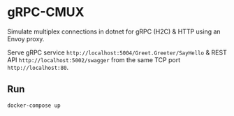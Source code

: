 # gRPC-CMUX
Simulate multiplex connections in dotnet for gRPC (H2C) & HTTP using an Envoy proxy.

Serve gRPC service `http://localhost:5004/Greet.Greeter/SayHello` & REST API `http://localhost:5002/swagger` from the same TCP port `http://localhost:80`.

## Run
```
docker-compose up
```